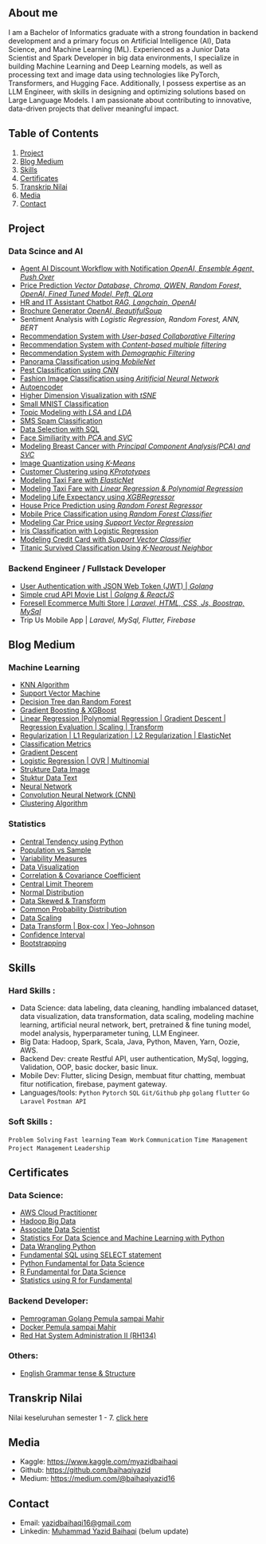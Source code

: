 ## About me

I am a Bachelor of Informatics graduate with a strong foundation in backend development and a primary focus on Artificial Intelligence (AI), Data Science, and Machine Learning (ML). Experienced as a Junior Data Scientist and Spark Developer in big data environments, I specialize in building Machine Learning and Deep Learning models, as well as processing text and image data using technologies like PyTorch, Transformers, and Hugging Face. Additionally, I possess expertise as an LLM Engineer, with skills in designing and optimizing solutions based on Large Language Models. I am passionate about contributing to innovative, data-driven projects that deliver meaningful impact.

## Table of Contents

1. [Project](https://github.com/baihaqiyazid/portfolio?tab=readme-ov-file#project)
2. [Blog Medium](https://github.com/baihaqiyazid/portfolio?tab=readme-ov-file#blog-medium)
3. [Skills](https://github.com/baihaqiyazid/portfolio?tab=readme-ov-file#skills)
4. [Certificates](https://github.com/baihaqiyazid/portfolio?tab=readme-ov-file#certificates)
5. [Transkrip Nilai](https://github.com/baihaqiyazid/portfolio?tab=readme-ov-file#transkrip-nilai)
6. [Media](https://github.com/baihaqiyazid/portfolio?tab=readme-ov-file#media)
7. [Contact](https://github.com/baihaqiyazid/portfolio?tab=readme-ov-file#contact)

## Project
  
### Data Scince and AI
- [Agent AI Discount Workflow with Notification *OpenAI, Ensemble Agent, Push Over*](https://github.com/baihaqiyazid/LLM_project/tree/main/agent_ai)
- [Price Prediction *Vector Database, Chroma, QWEN, Random Forest, OpenAI, Fined Tuned Model, Peft, QLora*](https://github.com/baihaqiyazid/LLM_project/tree/main/price_prediction)
- [HR and IT Assistant Chatbot *RAG, Langchain, OpenAI*](https://github.com/baihaqiyazid/LLM_project/tree/main/hr_it_assistant)
- [Brochure Generator *OpenAI, BeautifulSoup*](https://github.com/baihaqiyazid/LLM_project/blob/main/brochure.ipynb)
- Sentiment Analysis with *Logistic Regression, Random Forest, ANN, BERT*
- [Recommendation System with *User-based Collaborative Filtering*](https://www.kaggle.com/myazidbaihaqi/user-based-collaborative-filtering)
- [Recommendation System with *Content-based multiple filtering*](https://www.kaggle.com/myazidbaihaqi/content-based-multiple-filtering)
- [Recommendation System with *Demographic Filtering*](https://www.kaggle.com/myazidbaihaqi/demographic-filtering)
- [Panorama Classification using *MobileNet*](https://www.kaggle.com/myazidbaihaqi/panorama-classification-using-mobilenet)
- [Pest Classification using *CNN*](https://www.kaggle.com/myazidbaihaqi/pest-classification-using-cnn)
- [Fashion Image Classification using *Aritificial Neural Network*](https://www.kaggle.com/myazidbaihaqi/fashion-image-classification-using-neural-network)
- [Autoencoder](https://www.kaggle.com/myazidbaihaqi/autoencoder)
- [Higher Dimension Visualization with *tSNE*](https://www.kaggle.com/myazidbaihaqi/higher-dimension-visualization-with-tsne)
- [Small MNIST Classification](https://www.kaggle.com/code/myazidbaihaqi/small-mnist-classification)
- [Topic Modeling with *LSA* and *LDA*](https://www.kaggle.com/myazidbaihaqi/topic-modeling-with-lsa-and-lda)
- [SMS Spam Classification](https://www.kaggle.com/myazidbaihaqi/sms-spam-classification)
- [Data Selection with SQL](https://medium.com/@baihaqiyazid16/seleksi-data-dengan-sql-669bf443cf90)
- [Face Similiarity with *PCA* and *SVC*](https://www.kaggle.com/myazidbaihaqi/face-similiarity-with-pca-and-svc)
- [Modeling Breast Cancer with *Principal Component Analysis(PCA) and SVC*](https://www.kaggle.com/myazidbaihaqi/modeling-breast-cancer-with-pca)
- [Image Quantization using *K-Means*](https://www.kaggle.com/myazidbaihaqi/image-quantization-using-k-means)
- [Customer Clustering using *KPrototypes*](https://www.kaggle.com/code/myazidbaihaqi/customer-clustering)
- [Modeling Taxi Fare with *ElasticNet*](https://www.kaggle.com/code/myazidbaihaqi/taxi-fare-with-elasticnet)
- [Modeling Taxi Fare with *Linear Regression & Polynomial Regression*](https://www.kaggle.com/myazidbaihaqi/modeling-taxi-fare-with-lr-polynomial-regression)
- [Modeling Life Expectancy using *XGBRegressor*](https://www.kaggle.com/myazidbaihaqi/modeling-life-expectancy-using-xgbregressor)
- [House Price Prediction using *Random Forest Regressor*](https://www.kaggle.com/myazidbaihaqi/house-price-prediction-using-rfregressor)
- [Mobile Price Classification using *Random Forest Classifier*](https://www.kaggle.com/myazidbaihaqi/mobile-price-classification-using-rfc)
- [Modeling Car Price using *Support Vector Regression*](https://www.kaggle.com/myazidbaihaqi/modeling-car-price-using-svr)
- [Iris Classification with Logistic Regression](https://www.kaggle.com/code/myazidbaihaqi/iris-classification-with-logistic-regression)
- [Modeling Credit Card with *Support Vector Classifier*](https://www.kaggle.com/myazidbaihaqi/modeling-credit-card-with-svc)
- [Titanic Survived Classification Using *K-Nearoust Neighbor*](https://www.kaggle.com/code/myazidbaihaqi/titanic-survived-prediction-using-knn)

### Backend Engineer / Fullstack Developer
- [User Authentication with JSON Web Token (JWT) | *Golang*](https://github.com/baihaqiyazid/golang-jwt)
- [Simple crud API Movie List | *Golang & ReactJS*](https://github.com/baihaqiyazid/movie-app-using-golang-and-react)
- [Foresell Ecommerce Multi Store | *Laravel, HTML, CSS, Js, Boostrap, MySql*](https://github.com/baihaqiyazid/project-foresell)
- Trip Us Mobile App | *Laravel, MySql, Flutter, Firebase*
  
## Blog Medium

### Machine Learning
- [KNN Algorithm](https://medium.com/@baihaqiyazid16/knn-algorithm-5870ea3f57fa)
- [Support Vector Machine](https://medium.com/@baihaqiyazid16/support-vector-machine-cbb9571307b)
- [Decision Tree dan Random Forest](https://medium.com/@baihaqiyazid16/decision-tree-dan-random-forest-7107515bdba6)
- [Gradient Boosting & XGBoost](https://medium.com/@baihaqiyazid16/gradient-boosting-xgboost-1be43528a196)
- [Linear Regression |Polynomial Regression | Gradient Descent | Regression Evaluation | Scaling | Transform](https://medium.com/@baihaqiyazid16/linear-regression-gradient-descent-regression-metrics-7931a370cea6)
- [Regularization | L1 Regularization | L2 Regularization | ElasticNet](https://medium.com/@baihaqiyazid16/regularization-l1-regularization-l2-regularization-elasticnet-bb5a83366acb)
- [Classification Metrics](https://medium.com/@baihaqiyazid16/classification-metrics-3014ae23aba4)
- [Gradient Descent](https://medium.com/@baihaqiyazid16/gradient-descent-5db01eed9411)
- [Logistic Regression | OVR | Multinomial](https://medium.com/@baihaqiyazid16/logistic-regression-ovr-multinomial-531483978b2d)
- [Strukture Data Image](https://medium.com/@baihaqiyazid16/strukture-data-image-cf10ba32e9fe)
- [Stuktur Data Text](https://medium.com/@baihaqiyazid16/stuktur-data-text-cc47f251d650)
- [Neural Network](https://medium.com/@baihaqiyazid16/neural-network-6a7888477e54)
- [Convolution Neural Network (CNN)](https://medium.com/@baihaqiyazid16/convolution-neural-network-cnn-1e5e2518c776)
- [Clustering Algorithm](https://medium.com/@baihaqiyazid16/clustering-algorithm-1c80e18afa29)

### Statistics

- [Central Tendency using Python](https://medium.com/@baihaqiyazid16/mean-weighted-mean-median-using-python-8fbc02d76d2c)
- [Population vs Sample](https://medium.com/@baihaqiyazid16/population-vs-sample-755993f01779)
- [Variability Measures](https://medium.com/@baihaqiyazid16/variability-measure-4ee8290ba7c8)
- [Data Visualization](https://medium.com/@baihaqiyazid16/box-plots-a60d2bf34c1a)
- [Correlation & Covariance Coefficient](https://medium.com/@baihaqiyazid16/correlation-covariance-coefficient-1b4e0217c4eb)
- [Central Limit Theorem](https://medium.com/@baihaqiyazid16/central-limit-theorem-7e6caffcb52c)
- [Normal Distribution](https://medium.com/@baihaqiyazid16/normal-distribution-f0916c04311c)
- [Data Skewed & Transform](https://medium.com/@baihaqiyazid16/skewed-data-transform-dc6584cd3d31)
- [Common Probability Distribution](https://medium.com/@baihaqiyazid16/common-probability-distribution-8560d7b056b2)
- [Data Scaling](https://medium.com/@baihaqiyazid16/data-scaling-3669f475790a)
- [Data Transform | Box-cox | Yeo-Johnson](https://medium.com/@baihaqiyazid16/data-transform-box-cox-yeo-johnson-2fd28735e5e)
- [Confidence Interval](https://medium.com/@baihaqiyazid16/confidence-interval-4d68b9c6d071)
- [Bootstrapping](https://medium.com/@baihaqiyazid16/bootstrapping-8e030cceb244)

## Skills

### Hard Skills : 
- Data Science: data labeling, data cleaning, handling imbalanced dataset, data visualization, data transformation, data scaling, modeling machine learning, artificial neural network, bert, pretrained & fine tuning model, model analysis, hyperparameter tuning, LLM Engineer.
- Big Data: Hadoop, Spark, Scala, Java, Python, Maven, Yarn, Oozie, AWS.
- Backend Dev: create Restful API, user authentication, MySql, logging, Validation, OOP, basic docker, basic linux.
- Mobile Dev: Flutter, slicing Design, membuat fitur chatting, membuat fitur notification, firebase, payment gateway.   
- Languages/tools: `Python` `Pytorch` `SQL` `Git/Github` `php` `golang` `flutter` `Go` `Laravel` `Postman API` 

### Soft Skills   : 
`Problem Solving` `Fast learning` `Team Work` `Communication` `Time Management` `Project Management` `Leadership`

## Certificates

### Data Science: 
- [AWS Cloud Practitioner](https://www.udemy.com/certificate/UC-3bbd5012-2e4f-4520-9cbd-d1dba63dba20/)
- [Hadoop Big Data](https://www.udemy.com/certificate/UC-e73e7c84-43fb-4e7a-85de-47f1b916606c/)
- [Associate Data Scientist ](https://drive.google.com/file/d/1QfOwQSQd1F4lrK7eJbNli4s1r7BMmgcs/view)
- [Statistics For Data Science and Machine Learning with Python](https://www.udemy.com/certificate/UC-8db4c8d7-83e3-4481-b473-cd36b46c1313/)
- [Data Wrangling Python](https://academy.dqlab.id/Certificate_check/result/DQLABDTWP1KCRAVO#mycertificate)
- [Fundamental SQL using SELECT statement](https://academy.dqlab.id/Certificate_check/result/DQLABINTP1QLQHAJ#mycertificate)
- [Python Fundamental for Data Science](https://academy.dqlab.id/Certificate_check/result/DQLABINTP1QLQHAJ#mycertificate)
- [R Fundamental for Data Science](https://academy.dqlab.id/Certificate_check/result/DQLABINTR1NJCGKL#mycertificate)
- [Statistics using R for Fundamental](https://academy.dqlab.id/Certificate_check/result/DQLABINTS1QAKQQG#mycertificate)

### Backend Developer:
- [Pemrograman Golang Pemula sampai Mahir](https://www.udemy.com/certificate/UC-b4a6b5cc-4d6b-4479-a8a5-6913cceddc59/)
- [Docker Pemula sampai Mahir](https://www.udemy.com/certificate/UC-edec01ed-d2d0-4bf0-bbbe-eba1c6214d51/)
- [Red Hat System Administration II (RH134)](https://drive.google.com/file/d/17ntrK76bd928sV5lzNkt9EutBl-B8zBO/view?usp=drive_link)

### Others:
- [English Grammar tense & Structure](https://drive.google.com/file/d/1ZQVSXUWjhxaPeDbca7aTr_W48WS7p-0j/view)

## Transkrip Nilai
Nilai keseluruhan semester 1 - 7. [click here](https://drive.google.com/file/d/1YRv2e7R2DpqWSAxRhTlYo9zVABRY1P6Q/view?usp=drive_link)

## Media
- Kaggle: https://www.kaggle.com/myazidbaihaqi
- Github: https://github.com/baihaqiyazid
- Medium: https://medium.com/@baihaqiyazid16

## Contact
- Email: yazidbaihaqi16@gmail.com
- Linkedin: [Muhammad Yazid Baihaqi](https://www.linkedin.com/in/muhammad-yazid-baihaqi/) (belum update)

